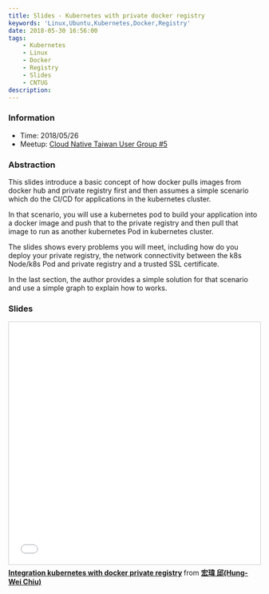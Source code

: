 ```yaml
---
title: Slides - Kubernetes with private docker registry
keywords: 'Linux,Ubuntu,Kubernetes,Docker,Registry'
date: 2018-05-30 16:56:00
tags:
	- Kubernetes
	- Linux
	- Docker
	- Registry
	- Slides
	- CNTUG
description:
---
```


### Information
- Time: 2018/05/26
- Meetup: [Cloud Native Taiwan User Group #5](https://cntug.kktix.cc/events/sdn-cntug-5)

### Abstraction
This slides introduce a basic concept of how docker pulls images from docker hub and private registry first and then assumes a simple scenario which do the CI/CD for applications in the kubernetes cluster.

In that scenario, you will use a kubernetes pod to build your application into a docker image and push that to the private registry and then pull that image to run as another kubernetes Pod in kubernetes cluster.

The slides shows every problems you will meet, including how do you deploy your private registry, the network connectivity between the k8s Node/k8s Pod and private registry and a trusted SSL certificate.

In the last section, the author provides a simple solution for that scenario and use a simple graph to explain how to works.

<!--more-->

### Slides
<iframe src="//www.slideshare.net/slideshow/embed_code/key/2eeiuiva1AABek" width="595" height="485" frameborder="0" marginwidth="0" marginheight="0" scrolling="no" style="border:1px solid #CCC; border-width:1px; margin-bottom:5px; max-width: 100%;" allowfullscreen> </iframe> <div style="margin-bottom:5px"> <strong> <a href="//www.slideshare.net/hongweiqiu/integration-kubernetes-with-docker-private-registry" title="Integration kubernetes with docker private registry" target="_blank">Integration kubernetes with docker private registry</a> </strong> from <strong><a href="//www.slideshare.net/hongweiqiu" target="_blank">宏瑋 邱(Hung-Wei Chiu)</a></strong> </div>
